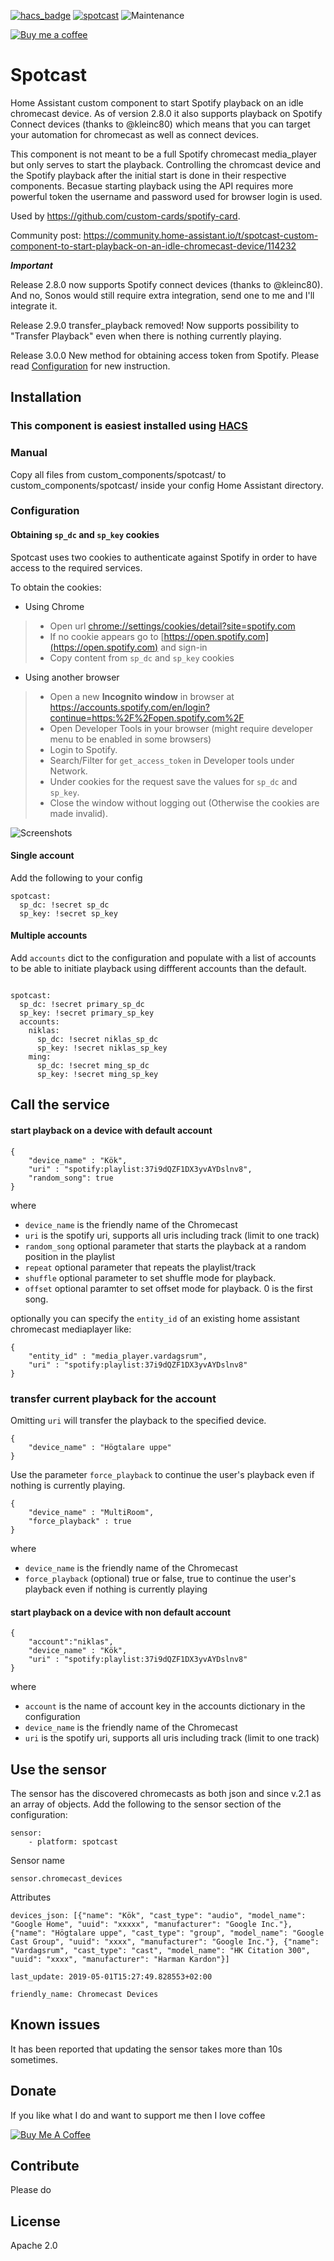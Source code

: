 [![hacs_badge](https://img.shields.io/badge/HACS-Default-orange.svg)](https://github.com/custom-components/hacs) [![spotcast](https://img.shields.io/github/release/fondberg/spotcast.svg?1)](https://github.com/fondberg/spotcast) ![Maintenance](https://img.shields.io/maintenance/yes/2020.svg)

[![Buy me a coffee](https://img.shields.io/static/v1.svg?label=Buy%20me%20a%20coffee&message=🥨&color=black&logo=buy%20me%20a%20coffee&logoColor=white&labelColor=6f4e37)](https://www.buymeacoffee.com/fondberg)

# Spotcast
Home Assistant custom component to start Spotify playback on an idle chromecast device. As of version 2.8.0 it also supports playback on Spotify Connect devices (thanks to @kleinc80) which means that you can target your automation for chromecast as well as connect devices.

This component is not meant to be a full Spotify chromecast media_player but only serves to start the playback. Controlling the chromcast device and the Spotify playback after the initial start is done in their respective components.
Becasue starting playback using the API requires more powerful token the username and password used for browser login is used.

Used by https://github.com/custom-cards/spotify-card.

Community post: https://community.home-assistant.io/t/spotcast-custom-component-to-start-playback-on-an-idle-chromecast-device/114232

***Important***

Release 2.8.0 now supports Spotify connect devices (thanks to @kleinc80). And no, Sonos would still require extra integration, send one to me and I'll integrate it.

Release 2.9.0 transfer_playback removed! Now supports possibility to "Transfer Playback" even when there is nothing currently playing.

Release 3.0.0 New method for obtaining access token from Spotify. Please read [Configuration](#configuration) for new instruction.

## Installation

### This component is easiest installed using [HACS](https://github.com/custom-components/hacs)

### Manual
Copy all files from custom_components/spotcast/ to custom_components/spotcast/ inside your config Home Assistant directory.

### Configuration

#### Obtaining `sp_dc` and `sp_key` cookies
Spotcast uses two cookies to authenticate against Spotify in order to have access to the required services.

To obtain the cookies:
*  Using Chrome
>* Open url [chrome://settings/cookies/detail?site=spotify.com](chrome://settings/cookies/detail?site=spotify.com)
>* If no cookie appears go to [https://open.spotify.com](https://open.spotify.com) and sign-in
>* Copy content from `sp_dc` and `sp_key` cookies
* Using another browser
>* Open a new __Incognito window__ in browser at https://accounts.spotify.com/en/login?continue=https:%2F%2Fopen.spotify.com%2F
>* Open Developer Tools in your browser (might require developer menu to be enabled in some browsers)
>* Login to Spotify.
>* Search/Filter for `get_access_token` in Developer tools under Network.
>* Under cookies for the request save the values for `sp_dc` and `sp_key`.
>* Close the window without logging out (Otherwise the cookies are made invalid).

![Screenshots](images/cookies_1.jpg)

#### Single account
Add the following to your config
```
spotcast:
  sp_dc: !secret sp_dc
  sp_key: !secret sp_key
```
#### Multiple accounts
Add `accounts` dict to the configuration and populate with a list of accounts to
be able to initiate playback using diffferent accounts than the default.
```

spotcast:
  sp_dc: !secret primary_sp_dc
  sp_key: !secret primary_sp_key
  accounts:
    niklas:
      sp_dc: !secret niklas_sp_dc
      sp_key: !secret niklas_sp_key
    ming:
      sp_dc: !secret ming_sp_dc
      sp_key: !secret ming_sp_key
```

## Call the service

#### start playback on a device with default account
```
{
	"device_name" : "Kök",
	"uri" : "spotify:playlist:37i9dQZF1DX3yvAYDslnv8",
	"random_song": true
}
```
where
 - `device_name` is the friendly name of the Chromecast
 - `uri` is the spotify uri, supports all uris including track (limit to one track)
 - `random_song` optional parameter that starts the playback at a random position in the playlist
 - `repeat` optional parameter that repeats the playlist/track
 - `shuffle` optional parameter to set shuffle mode for playback.
 - `offset` optional paramter to set offset mode for playback. 0 is the first song.

optionally you can specify the `entity_id` of an existing home assistant chromecast mediaplayer like:
```
{
	"entity_id" : "media_player.vardagsrum",
	"uri" : "spotify:playlist:37i9dQZF1DX3yvAYDslnv8"
}
```

### transfer current playback for the account
Omitting `uri` will transfer the playback to the specified device.
```
{
	"device_name" : "Högtalare uppe"
}
```
Use the parameter `force_playback` to continue the user's playback even if nothing is currently playing.
```
{
	"device_name" : "MultiRoom",
	"force_playback" : true
}
```
where
 - `device_name` is the friendly name of the Chromecast
 - `force_playback` (optional) true or false, true to continue the user's playback even if nothing is currently playing


#### start playback on a device with non default account
```
{
    "account":"niklas",
	"device_name" : "Kök",
	"uri" : "spotify:playlist:37i9dQZF1DX3yvAYDslnv8"
}
```
where
 - `account` is the name of account key in the accounts dictionary in the configuration
 - `device_name` is the friendly name of the Chromecast
 - `uri` is the spotify uri, supports all uris including track (limit to one track)

## Use the sensor
The sensor has the discovered chromecasts as both json and since v.2.1 as an array of objects.
Add the following to the sensor section of the configuration:
```
sensor:
    - platform: spotcast
```

Sensor name
```
sensor.chromecast_devices
```
Attributes
```
devices_json: [{"name": "Kök", "cast_type": "audio", "model_name": "Google Home", "uuid": "xxxxx", "manufacturer": "Google Inc."}, {"name": "Högtalare uppe", "cast_type": "group", "model_name": "Google Cast Group", "uuid": "xxxx", "manufacturer": "Google Inc."}, {"name": "Vardagsrum", "cast_type": "cast", "model_name": "HK Citation 300", "uuid": "xxxx", "manufacturer": "Harman Kardon"}]

last_update: 2019-05-01T15:27:49.828553+02:00

friendly_name: Chromecast Devices
```



 ## Known issues
 It has been reported that updating the sensor takes more than 10s sometimes.

 ## Donate
 If you like what I do and want to support me then I love coffee

<a href="https://www.buymeacoffee.com/fondberg" target="_blank"><img src="https://www.buymeacoffee.com/assets/img/custom_images/orange_img.png" alt="Buy Me A Coffee" style="height: auto !important;width: auto !important;" ></a>

 ## Contribute
 Please do

 ## License
 Apache 2.0
<!--stackedit_data:
eyJoaXN0b3J5IjpbMTQwNDc0MTUyMV19
-->